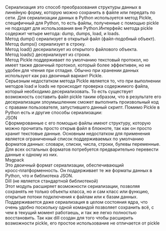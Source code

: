 Сериализация это способ преобразования структуры данных в линейную форму, которую можно сохранить в файле или передать по сети.
Для сериализации данных в Python используется метод Pickle, специфичный для Python, то есть файлы, полученные с помощью pickle не подходят для использования вне Python.Интерфейс метода pickle содержит четыре метода: dump, dumps, load, и loads.  
Метод dump() сериализует в открытый файл (файл-подобный объект).  
Метод dumps() сериализует в строку.  
Метод load() десериализует из открытого файлового объекта.  
Метод loads() десериализует из строки.   
Метод Pickle поддерживает по умолчанию текстовый протокол, но имеет также двоичный протокол, который более эффективен, но не удобен для чтения при отладке. Обычно при хранении данных используют как раз двоичный вариант Pickle.  
Серьезным недостатком метода Pickle является то, что при выполнении методов load и loads не происходит проверка содержимого файла, который необходимо десериализовать. То есть существует возможность составить файл pickle таким образом, что в результате его десериализации злоумышленник сможет выполнить произвольный код с правами пользователя, запустившего данный скрипт. 
Помимо Pickle в Python есть и другие способы сериализации:  
JSON  
Сформированные с его помощью файлы имеют структуру, которую можно прочитать просто открыв файл в блокноте, так как он просто хранит текстовые данные.
Основным недостатком для применения является ограниченный список поддерживаемых по умолчанию форматов данных: словари, списки, числа, строки, булевы переменные. Для всех остальных форматов потребуется предварительно перевести данные к одному из них.  
Msgpack   
Это двоичный формат сериализации, обеспечивающий кросс‑платформенность. Он поддерживает те же форматы данных в Python, что и библиотека JSON.  
Dill (не является стандартной библиотекой)  
Этот модуль расширяет возможности сериализации, позволяя сохранять не только объекты класса, но и сам класс или функцию, открытые потоки подключения к файлам или к базам данных. Поддерживается даже сериализация в целом состояния ядра, что очень удобно поскольку одной командой позволяет сохранить всё, с чем в текущий момент работаешь, и так же легко полностью восстановить. Так как dill создан для того чтобы расширить возможности pickle, его простое использование не отличается от pickle
